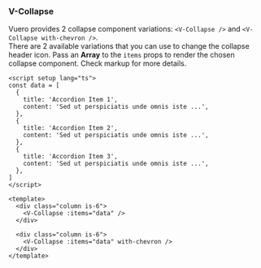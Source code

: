 ### V-Collapse

Vuero provides 2 collapse component variations:
`<V-Collapse />` and `<V-Collapse with-chevron />`.  
There are 2 available variations that you can use to change the
collapse header icon. Pass an **Array** to the `items` props to render
the chosen collapse component. Check markup for more details.

<!--code-->

```vue
<script setup lang="ts">
const data = [
  {
    title: 'Accordion Item 1',
    content: 'Sed ut perspiciatis unde omnis iste ...',
  },
  {
    title: 'Accordion Item 2',
    content: 'Sed ut perspiciatis unde omnis iste ...',
  },
  {
    title: 'Accordion Item 3',
    content: 'Sed ut perspiciatis unde omnis iste ...',
  },
]
</script>

<template>
  <div class="column is-6">
    <V-Collapse :items="data" />
  </div>

  <div class="column is-6">
    <V-Collapse :items="data" with-chevron />
  </div>
</template>
```

<!--/code-->
